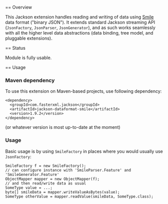 == Overview

This Jackson extension handles reading and writing of data using [Smile](http://wiki.fasterxml.com/SmileFormatSpec) data format ("binary JSON").
It extends standard Jackson streaming API (`JsonFactory`, `JsonParser`, `JsonGenerator`), and as such works seamlessly with all the higher level data abstractions (data binding, tree model, and pluggable extensions).

== Status

Module is fully usable.

== Usage

### Maven dependency

To use this extension on Maven-based projects, use following dependency:

    <dependency>
      <groupId>com.fasterxml.jackson</groupId>
      <artifactId>jackson-dataformat-smile</artifactId>
      <version>1.9.2</version>
    </dependency>

(or whatever version is most up-to-date at the moment)

### Usage

Basic usage is by using `SmileFactory` in places where you would usually use `JsonFactory`:


    SmileFactory f = new SmileFactory();
    // can configure instance with 'SmileParser.Feature' and 'SmileGenerator.Feature'
    ObjectMapper mapper = new ObjectMapper(f);
    // and then read/write data as usual
    SomeType value = ...;
    byte[] smileData = mapper.writeValueAsBytes(value);
    SomeType otherValue = mapper.readValue(smileData, SomeType.class);
